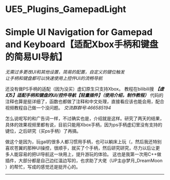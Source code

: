 # UE5_Plugins_GamepadLight
Simple UI Navigation for Gamepad and Keyboard【适配Xbox手柄和键盘的简易UI导航】
=

_无需过多更改UI和其他设置，简易的配置，自定义的键位触发_  
_让手柄和键盘都可以快速使用上控件UI的流畅导航_

还没有做PS手柄的适配（因为没买）虚幻原生只支持Xbox。
教程在bilibili搜
___【虚幻5】适配手柄和键盘的UI/控件导航【轻量插件】（使用介绍，制作教程）___
代码的注释也算是挺详细了，函数也都做了注释和中文处理，直接看应该也能会用，配合视频教程自己做一个没问题。
_交流群群号:466585194_

怎么说呢写的和广告词一样，不过确实也是，介绍就是这样。研究了两天的结果，具体的效果视频里都有说，目前只能用Xbox手柄，因为ps手柄虚幻里没有支持的键位，之后研究（买ps手柄）了再搞。

做这个是因为，玩gal的很多人都习惯用手柄，也可以躺床上玩（，然后我还特别喜欢苍翼的那种UI操控，很顺手，就买了个手柄，然后研究研究，尽力以后让更多人能容易的把UI导航这一块用上，提升游玩的体验。
这也是我第一次用C++做插件，大部分都是自己边红温边写的，也求助了大佬（UP主﻿@梦月_DreamMoon﻿ ）的帮忙，写成的感觉还是挺开心的。

---------------------------------------------------------------------------------------------
